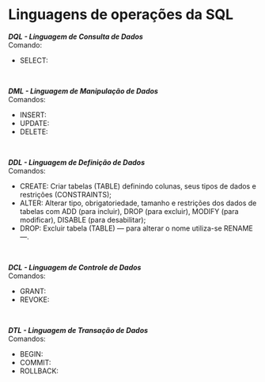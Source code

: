 # **Linguagens de operações da SQL**

***DQL - Linguagem de Consulta de Dados***</br>
Comando:

- SELECT:</br>
</br>

***DML - Linguagem de Manipulação de Dados***</br>
Comandos:

- INSERT:</br>
- UPDATE:</br>
- DELETE:</br>
</br>

***DDL - Linguagem de Definição de Dados***</br>
Comandos:

- CREATE: Criar tabelas (TABLE) definindo colunas, seus tipos de dados e restrições (CONSTRAINTS);</br>
- ALTER: Alterar tipo, obrigatoriedade, tamanho e restrições dos dados de tabelas com ADD (para incluir), DROP (para excluir), MODIFY (para modificar), DISABLE (para desabilitar);</br>
- DROP: Excluir tabela (TABLE) — para alterar o nome utiliza-se RENAME —.</br>
</br>

***DCL - Linguagem de Controle de Dados***</br>
Comandos:

- GRANT:</br>
- REVOKE:</br>
</br>

***DTL - Linguagem de Transação de Dados***</br>
Comandos:

- BEGIN:</br>
- COMMIT:</br>
- ROLLBACK:</br>
